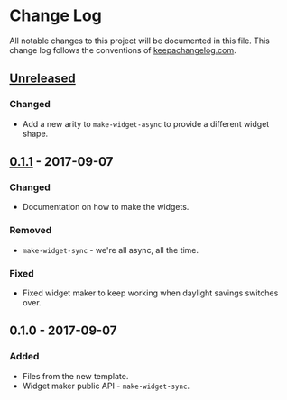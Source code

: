 # Change Log
All notable changes to this project will be documented in this file. This change log follows the conventions of [keepachangelog.com](http://keepachangelog.com/).

## [Unreleased]
### Changed
- Add a new arity to `make-widget-async` to provide a different widget shape.

## [0.1.1] - 2017-09-07
### Changed
- Documentation on how to make the widgets.

### Removed
- `make-widget-sync` - we're all async, all the time.

### Fixed
- Fixed widget maker to keep working when daylight savings switches over.

## 0.1.0 - 2017-09-07
### Added
- Files from the new template.
- Widget maker public API - `make-widget-sync`.

[Unreleased]: https://github.com/your-name/nativebase/compare/0.1.1...HEAD
[0.1.1]: https://github.com/your-name/nativebase/compare/0.1.0...0.1.1
